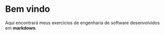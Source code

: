 # Bem vindo
Aqui encontrará meus exercicios de engenharia de software desenvolvidos em **markdown**.
